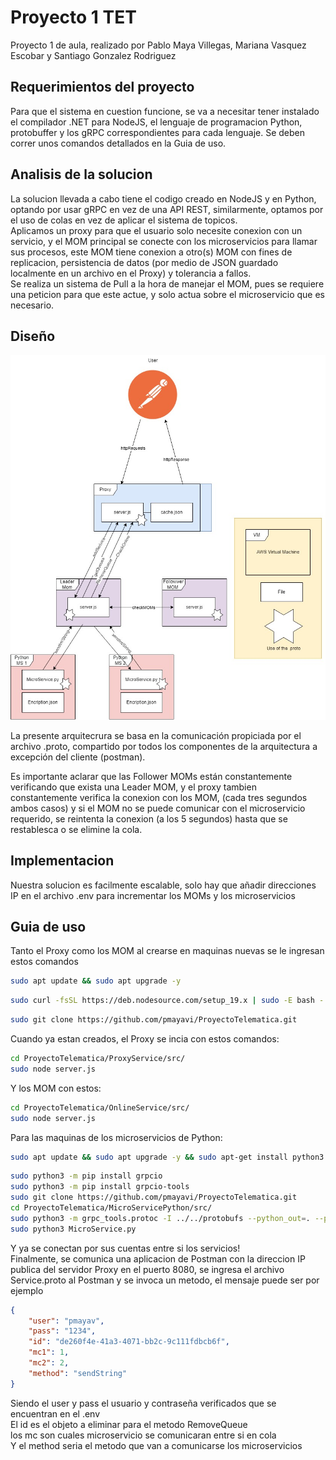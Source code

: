 # Proyecto 1 TET
Proyecto 1 de aula, realizado por Pablo Maya Villegas, Mariana Vasquez Escobar y Santiago Gonzalez Rodriguez

## Requerimientos del proyecto
Para que el sistema en cuestion funcione, se va a necesitar tener instalado el compilador .NET para NodeJS, el lenguaje de programacion Python, protobuffer y los gRPC correspondientes para cada lenguaje. Se deben correr unos comandos detallados en la Guia de uso. 

## Analisis de la solucion
La solucion llevada a cabo tiene el codigo creado en NodeJS y en Python, optando por usar gRPC en vez de una API REST, similarmente, optamos por el uso de colas en vez de aplicar el sistema de topicos.  
Aplicamos un proxy para que el usuario solo necesite conexion con un servicio, y el MOM principal se conecte con los microservicios para llamar sus procesos, este MOM tiene conexion a otro(s) MOM con fines de replicacion, persistencia de datos (por medio de JSON guardado localmente en un archivo en el Proxy) y tolerancia a fallos.  
Se realiza un sistema de Pull a la hora de manejar el MOM, pues se requiere una peticion para que este actue, y solo actua sobre el microservicio que es necesario.  

## Diseño

![Diagrama de arquitectura](https://github.com/pmayavi/ProyectoTelematica/blob/main/ArqDiagram.jpg)

La presente arquitecrura se basa en la comunicación propiciada por el archivo .proto, compartido por todos los componentes de la arquitectura a excepción del cliente (postman). 

Es importante aclarar que las Follower MOMs están constantemente verificando que exista una Leader MOM, y el proxy tambien constantemente verifica la conexion con los MOM, (cada tres segundos ambos casos) y si el MOM no se puede comunicar con el microservicio requerido, se reintenta la conexion (a los 5 segundos) hasta que se restablesca o se elimine la cola.

## Implementacion

Nuestra solucion es facilmente escalable, solo hay que añadir direcciones IP en el archivo .env para incrementar los MOMs y los microservicios  

## Guia de uso

Tanto el Proxy como los MOM al crearse en maquinas nuevas se le ingresan estos comandos
```sh
sudo apt update && sudo apt upgrade -y
```
```sh
sudo curl -fsSL https://deb.nodesource.com/setup_19.x | sudo -E bash - && sudo apt-get install -y nodejs
```
```sh
sudo git clone https://github.com/pmayavi/ProyectoTelematica.git
```
Cuando ya estan creados, el Proxy se incia con estos comandos:
```sh
cd ProyectoTelematica/ProxyService/src/
sudo node server.js
```
Y los MOM con estos:
```sh
cd ProyectoTelematica/OnlineService/src/
sudo node server.js
```
Para las maquinas de los microservicios de Python:
```sh
sudo apt update && sudo apt upgrade -y && sudo apt-get install python3 && sudo apt-get install python3-pip -y
```
```sh
sudo python3 -m pip install grpcio
sudo python3 -m pip install grpcio-tools
sudo git clone https://github.com/pmayavi/ProyectoTelematica.git
cd ProyectoTelematica/MicroServicePython/src/
sudo python3 -m grpc_tools.protoc -I ../../protobufs --python_out=. --pyi_out=. --grpc_python_out=. ../../protobufs/Service.proto
sudo python3 MicroService.py
```
Y ya se conectan por sus cuentas entre si los servicios!  
Finalmente, se comunica una aplicacion de Postman con la direccion IP publica del servidor Proxy en el puerto 8080, se ingresa el archivo Service.proto al Postman y se invoca un metodo, el mensaje puede ser por ejemplo
```json
{
    "user": "pmayav",
    "pass": "1234",
    "id": "de260f4e-41a3-4071-bb2c-9c111fdbcb6f",
    "mc1": 1,
    "mc2": 2,
    "method": "sendString"
}
```
Siendo el user y pass el usuario y contraseña verificados que se encuentran en el .env  
El id es el objeto a eliminar para el metodo RemoveQueue  
los mc son cuales microservicio se comunicaran entre si en cola  
Y el method seria el metodo que van a comunicarse los microservicios  